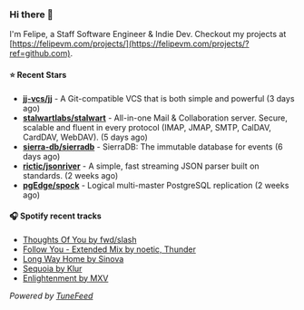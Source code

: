 ### Hi there 👋

I'm Felipe, a Staff Software Engineer & Indie Dev. Checkout my projects at [https://felipevm.com/projects/](https://felipevm.com/projects/?ref=github.com).

#### ⭐ Recent Stars
- **[jj-vcs/jj](https://github.com/jj-vcs/jj)** - A Git-compatible VCS that is both simple and powerful (3 days ago)
- **[stalwartlabs/stalwart](https://github.com/stalwartlabs/stalwart)** - All-in-one Mail &amp; Collaboration server. Secure, scalable and fluent in every protocol (IMAP, JMAP, SMTP, CalDAV, CardDAV, WebDAV). (5 days ago)
- **[sierra-db/sierradb](https://github.com/sierra-db/sierradb)** - SierraDB: The immutable database for events (6 days ago)
- **[rictic/jsonriver](https://github.com/rictic/jsonriver)** - A simple, fast streaming JSON parser built on standards. (2 weeks ago)
- **[pgEdge/spock](https://github.com/pgEdge/spock)** - Logical multi-master PostgreSQL replication (2 weeks ago)

#### 🎧 Spotify recent tracks
- [Thoughts Of You by fwd/slash](https://open.spotify.com/track/0oaQir7edmmFUTW7t137eW)
- [Follow You - Extended Mix by noetic, Thunder](https://open.spotify.com/track/0m1740bcnkaU9ZuqpFOehD)
- [Long Way Home by Sinova](https://open.spotify.com/track/2gSY7MTPrPBmZsp5SG9KNv)
- [Sequoia by Klur](https://open.spotify.com/track/4lJyaozNlyhNcA5uYECgZZ)
- [Enlightenment by MXV](https://open.spotify.com/track/4oT0X49TqvE9SgS0iWKHc5)

_Powered by [TuneFeed](https://tunefeed.app?ref=github.com)_
